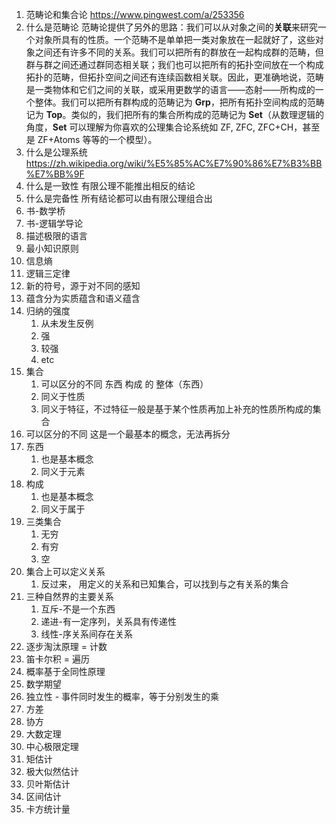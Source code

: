 1. 范畴论和集合论
   https://www.pingwest.com/a/253356
2. 什么是范畴论
   范畴论提供了另外的思路：我们可以从对象之间的**关联**来研究一个对象所具有的性质。一个范畴不是单单把一类对象放在一起就好了，这些对象之间还有许多不同的关系。我们可以把所有的群放在一起构成群的范畴，但群与群之间还通过群同态相关联；我们也可以把所有的拓扑空间放在一个构成拓扑的范畴，但拓扑空间之间还有连续函数相关联。因此，更准确地说，范畴是一类物体和它们之间的关联，或采用更数学的语言——态射——所构成的一个整体。我们可以把所有群构成的范畴记为 **Grp**，把所有拓扑空间构成的范畴记为 **Top**。类似的，我们把所有的集合所构成的范畴记为 **Set**（从数理逻辑的角度，**Set** 可以理解为你喜欢的公理集合论系统如 ZF, ZFC, ZFC+CH，甚至是 ZF+Atoms 等等的一个模型）。
3. 什么是公理系统
   https://zh.wikipedia.org/wiki/%E5%85%AC%E7%90%86%E7%B3%BB%E7%BB%9F
4. 什么是一致性
   有限公理不能推出相反的结论
5. 什么是完备性
   所有结论都可以由有限公理组合出
6. 书-数学桥
7. 书-逻辑学导论
8. 描述极限的语言
9. 最小知识原则
10. 信息熵
11. 逻辑三定律
12. 新的符号，源于对不同的感知
13. 蕴含分为实质蕴含和语义蕴含
14. 归纳的强度
    1. 从未发生反例
    2. 强
    3. 较强
    4. etc
15. 集合
    1. 可以区分的不同 东西 构成 的 整体（东西）
    2. 同义于性质
    3. 同义于特征，不过特征一般是基于某个性质再加上补充的性质所构成的集合
16. 可以区分的不同 
    这是一个最基本的概念，无法再拆分
17. 东西 
    1. 也是基本概念
    2. 同义于元素 
18. 构成
    1. 也是基本概念
    2. 同义于属于
19. 三类集合 
    1. 无穷 
    2. 有穷 
    3. 空
20. 集合上可以定义关系
    1. 反过来， 用定义的关系和已知集合，可以找到与之有关系的集合
21. 三种自然界的主要关系
    1. 互斥-不是一个东西
    2. 递进-有一定序列，关系具有传递性
    3. 线性-序关系间存在关系
22. 逐步淘汰原理 = 计数 
23. 笛卡尔积 = 遍历
24. 概率基于全同性原理
25. 数学期望
26. 独立性 - 事件同时发生的概率，等于分别发生的乘
27. 方差 
28. 协方
29. 大数定理
30. 中心极限定理
31. 矩估计
32. 极大似然估计
33. 贝叶斯估计
34. 区间估计
35. 卡方统计量